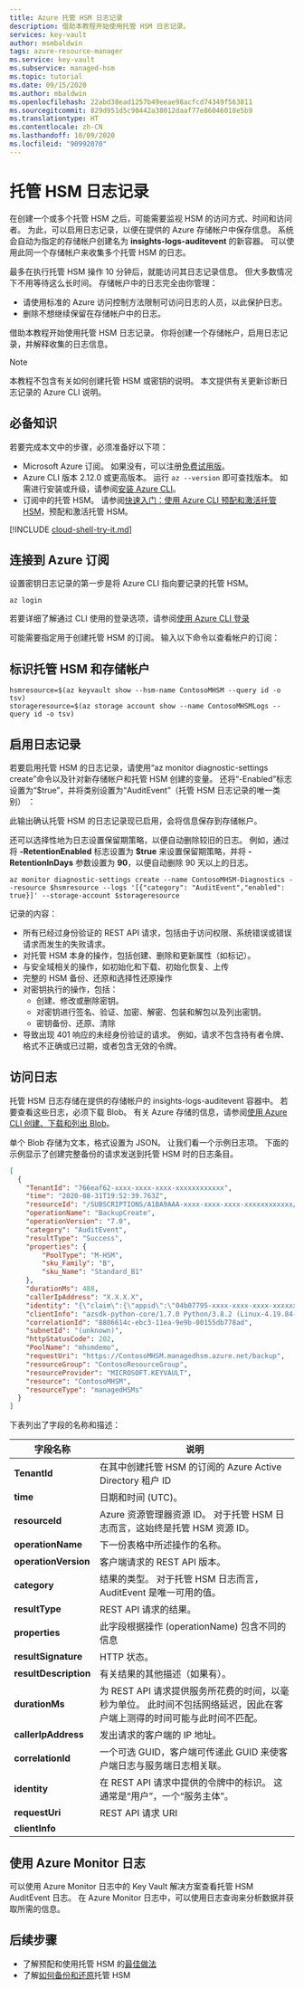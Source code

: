 ```yaml
---
title: Azure 托管 HSM 日志记录
description: 借助本教程开始使用托管 HSM 日志记录。
services: key-vault
author: msmbaldwin
tags: azure-resource-manager
ms.service: key-vault
ms.subservice: managed-hsm
ms.topic: tutorial
ms.date: 09/15/2020
ms.author: mbaldwin
ms.openlocfilehash: 22abd38ead1257b49eeae98acfcd74349f563811
ms.sourcegitcommit: 829d951d5c90442a38012daaf77e86046018e5b9
ms.translationtype: HT
ms.contentlocale: zh-CN
ms.lasthandoff: 10/09/2020
ms.locfileid: "90992070"
---
```

# <a name="managed-hsm-logging"></a>托管 HSM 日志记录 

在创建一个或多个托管 HSM 之后，可能需要监视 HSM 的访问方式、时间和访问者。 为此，可以启用日志记录，以便在提供的 Azure 存储帐户中保存信息。 系统会自动为指定的存储帐户创建名为 **insights-logs-auditevent** 的新容器。 可以使用此同一个存储帐户来收集多个托管 HSM 的日志。

最多在执行托管 HSM 操作 10 分钟后，就能访问其日志记录信息。 但大多数情况下不用等待这么长时间。  存储帐户中的日志完全由你管理：

* 请使用标准的 Azure 访问控制方法限制可访问日志的人员，以此保护日志。
* 删除不想继续保留在存储帐户中的日志。

借助本教程开始使用托管 HSM 日志记录。 你将创建一个存储帐户，启用日志记录，并解释收集的日志信息。  

> [!NOTE]
> 本教程不包含有关如何创建托管 HSM 或密钥的说明。 本文提供有关更新诊断日志记录的 Azure CLI 说明。

## <a name="prerequisites"></a>必备知识

若要完成本文中的步骤，必须准备好以下项：

* Microsoft Azure 订阅。 如果没有，可以注册[免费试用版](https://azure.microsoft.com/pricing/free-trial)。
* Azure CLI 版本 2.12.0 或更高版本。 运行 `az --version` 即可查找版本。 如需进行安装或升级，请参阅[安装 Azure CLI]( /cli/azure/install-azure-cli)。
* 订阅中的托管 HSM。 请参阅[快速入门：使用 Azure CLI 预配和激活托管 HSM](quick-create-cli.md)，预配和激活托管 HSM。

[!INCLUDE [cloud-shell-try-it.md](../../../includes/cloud-shell-try-it.md)]

## <a name="connect-to-your-azure-subscription"></a>连接到 Azure 订阅

设置密钥日志记录的第一步是将 Azure CLI 指向要记录的托管 HSM。

```azurecli-interactive
az login
```

若要详细了解通过 CLI 使用的登录选项，请参阅[使用 Azure CLI 登录](/cli/azure/authenticate-azure-cli?view=azure-cli-latest&preserve-view=true)

可能需要指定用于创建托管 HSM 的订阅。 输入以下命令以查看帐户的订阅：

## <a name="identify-the-managed-hsm-and-storage-account"></a>标识托管 HSM 和存储帐户

```azurecli-interactive
hsmresource=$(az keyvault show --hsm-name ContosoMHSM --query id -o tsv)
storageresource=$(az storage account show --name ContosoMHSMLogs --query id -o tsv)
```

## <a name="enable-logging"></a>启用日志记录

若要启用托管 HSM 的日志记录，请使用“az monitor diagnostic-settings create”命令以及针对新存储帐户和托管 HSM 创建的变量。 还将“-Enabled”标志设置为“$true”，并将类别设置为“AuditEvent”（托管 HSM 日志记录的唯一类别）  ：

此输出确认托管 HSM 的日志记录现已启用，会将信息保存到存储帐户。

还可以选择性地为日志设置保留期策略，以便自动删除较旧的日志。 例如，通过将 **-RetentionEnabled** 标志设置为 **$true** 来设置保留期策略，并将 **-RetentionInDays** 参数设置为 **90**，以便自动删除 90 天以上的日志。

```azurecli-interactive
az monitor diagnostic-settings create --name ContosoMHSM-Diagnostics --resource $hsmresource --logs '[{"category": "AuditEvent","enabled": true}]' --storage-account $storageresource
```

记录的内容：

* 所有已经过身份验证的 REST API 请求，包括由于访问权限、系统错误或错误请求而发生的失败请求。
* 对托管 HSM 本身的操作，包括创建、删除和更新属性（如标记）。
* 与安全域相关的操作，如初始化和下载、初始化恢复、上传
* 完整的 HSM 备份、还原和选择性还原操作
* 对密钥执行的操作，包括：
  * 创建、修改或删除密钥。
  * 对密钥进行签名、验证、加密、解密、包装和解包以及列出密钥。
  * 密钥备份、还原、清除
* 导致出现 401 响应的未经身份验证的请求。 例如，请求不包含持有者令牌、格式不正确或已过期，或者包含无效的令牌。  

## <a name="access-your-logs"></a>访问日志

托管 HSM 日志存储在提供的存储帐户的 insights-logs-auditevent 容器中。 若要查看这些日志，必须下载 Blob。 有关 Azure 存储的信息，请参阅[使用 Azure CLI 创建、下载和列出 Blob](../../storage/blobs/storage-quickstart-blobs-cli.md)。

单个 Blob 存储为文本，格式设置为 JSON。 让我们看一个示例日志项。 下面的示例显示了创建完整备份的请求发送到托管 HSM 时的日志条目。

```json
[
  {
    "TenantId": "766eaf62-xxxx-xxxx-xxxx-xxxxxxxxxxxx",
    "time": "2020-08-31T19:52:39.763Z",
    "resourceId": "/SUBSCRIPTIONS/A1BA9AAA-xxxx-xxxx-xxxx-xxxxxxxxxxxx/RESOURCEGROUPS/CONTOSORESOURCEGROUP/PROVIDERS/MICROSOFT.KEYVAULT/MANAGEDHSMS/CONTOSOMHSM",
    "operationName": "BackupCreate",
    "operationVersion": "7.0",
    "category": "AuditEvent",
    "resultType": "Success",
    "properties": {
        "PoolType": "M-HSM",
        "sku_Family": "B",
        "sku_Name": "Standard_B1"
    },
    "durationMs": 488,
    "callerIpAddress": "X.X.X.X",
    "identity": "{\"claim\":{\"appid\":\"04b07795-xxxx-xxxx-xxxx-xxxxxxxxxxxx\",\"http_schemas_microsoft_com_identity\":{\"claims\":{\"objectidentifier\":\"b1c52bf0-xxxx-xxxx-xxxx-xxxxxxxxxxxx\"}},\"http_schemas_xmlsoap_org_ws_2005_05_identity\":{\"claims\":{\"upn\":\"admin@contoso.com\"}}}}",
    "clientInfo": "azsdk-python-core/1.7.0 Python/3.8.2 (Linux-4.19.84-microsoft-standard-x86_64-with-glibc2.29) azsdk-python-azure-keyvault/7.2",
    "correlationId": "8806614c-ebc3-11ea-9e9b-00155db778ad",
    "subnetId": "(unknown)",
    "httpStatusCode": 202,
    "PoolName": "mhsmdemo",
    "requestUri": "https://ContosoMHSM.managedhsm.azure.net/backup",
    "resourceGroup": "ContosoResourceGroup",
    "resourceProvider": "MICROSOFT.KEYVAULT",
    "resource": "ContosoMHSM",
    "resourceType": "managedHSMs"
  }
]
```

下表列出了字段的名称和描述：

| 字段名称 | 说明 |
| --- | --- |
| **TenantId** | 在其中创建托管 HSM 的订阅的 Azure Active Directory 租户 ID |
| **time** |日期和时间 (UTC)。 |
| **resourceId** |Azure 资源管理器资源 ID。 对于托管 HSM 日志而言，这始终是托管 HSM 资源 ID。 |
| **operationName** |下一份表格中所述操作的名称。 |
| **operationVersion** |客户端请求的 REST API 版本。 |
| **category** |结果的类型。 对于托管 HSM 日志而言，AuditEvent 是唯一可用的值。 |
| **resultType** |REST API 请求的结果。 |
| **properties** |此字段根据操作 (operationName) 包含不同的信息|
| **resultSignature** |HTTP 状态。 |
| **resultDescription** |有关结果的其他描述（如果有）。 |
| **durationMs** |为 REST API 请求提供服务所花费的时间，以毫秒为单位。 此时间不包括网络延迟，因此在客户端上测得的时间可能与此时间不匹配。 |
| **callerIpAddress** |发出请求的客户端的 IP 地址。 |
| **correlationId** |一个可选 GUID，客户端可传递此 GUID 来使客户端日志与服务端日志相关联。 |
| **identity** |在 REST API 请求中提供的令牌中的标识。 这通常是“用户”，一个“服务主体”。 |
| **requestUri** | REST API 请求 URI |
| **clientInfo** | 

## <a name="use-azure-monitor-logs"></a>使用 Azure Monitor 日志

可以使用 Azure Monitor 日志中的 Key Vault 解决方案查看托管 HSM AuditEvent 日志。 在 Azure Monitor 日志中，可以使用日志查询来分析数据并获取所需的信息。 

## <a name="next-steps"></a>后续步骤

- 了解预配和使用托管 HSM 的[最佳做法](best-practices.md)
- 了解[如何备份和还原](backup-restore.md)托管 HSM
